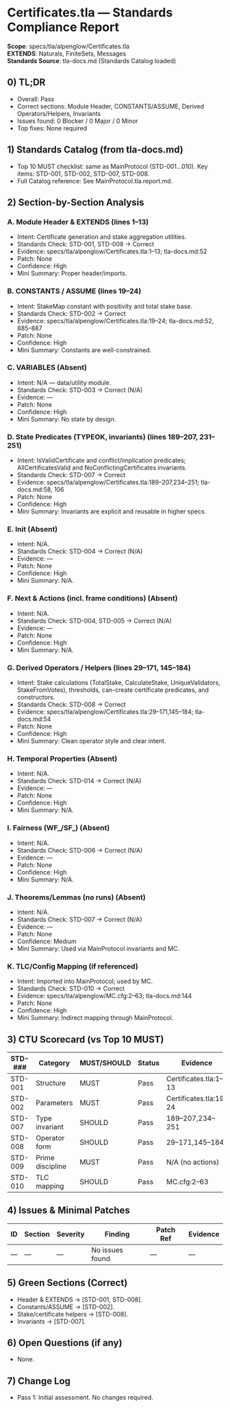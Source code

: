 # Certificates.tla — Standards Compliance Report

**Scope**: specs/tla/alpenglow/Certificates.tla  
**EXTENDS**: Naturals, FiniteSets, Messages  
**Standards Source**: tla-docs.md (Standards Catalog loaded)

## 0) TL;DR
- Overall: Pass
- Correct sections: Module Header, CONSTANTS/ASSUME, Derived Operators/Helpers, Invariants
- Issues found: 0 Blocker / 0 Major / 0 Minor
- Top fixes: None required

## 1) Standards Catalog (from tla-docs.md)
- Top 10 MUST checklist: same as MainProtocol (STD-001…010). Key items: STD-001, STD-002, STD-007, STD-008.
- Full Catalog reference: See MainProtocol.tla.report.md.

## 2) Section-by-Section Analysis
### A. Module Header & EXTENDS (lines 1–13)
- Intent: Certificate generation and stake aggregation utilities.
- Standards Check: STD-001, STD-008 → Correct
- Evidence: specs/tla/alpenglow/Certificates.tla:1–13; tla-docs.md:52
- Patch: None
- Confidence: High
- Mini Summary: Proper header/imports.

### B. CONSTANTS / ASSUME (lines 19–24)
- Intent: StakeMap constant with positivity and total stake base.
- Standards Check: STD-002 → Correct
- Evidence: specs/tla/alpenglow/Certificates.tla:19–24; tla-docs.md:52, 885–887
- Patch: None
- Confidence: High
- Mini Summary: Constants are well-constrained.

### C. VARIABLES (Absent)
- Intent: N/A — data/utility module.
- Standards Check: STD-003 → Correct (N/A)
- Evidence: —
- Patch: None
- Confidence: High
- Mini Summary: No state by design.

### D. State Predicates (TYPEOK, invariants) (lines 189–207, 231–251)
- Intent: IsValidCertificate and conflict/implication predicates; AllCertificatesValid and NoConflictingCertificates invariants.
- Standards Check: STD-007 → Correct
- Evidence: specs/tla/alpenglow/Certificates.tla:189–207,234–251; tla-docs.md:58, 106
- Patch: None
- Confidence: High
- Mini Summary: Invariants are explicit and reusable in higher specs.

### E. Init (Absent)
- Intent: N/A.
- Standards Check: STD-004 → Correct (N/A)
- Evidence: —
- Patch: None
- Confidence: High
- Mini Summary: N/A.

### F. Next & Actions (incl. frame conditions) (Absent)
- Intent: N/A.
- Standards Check: STD-004, STD-005 → Correct (N/A)
- Evidence: —
- Patch: None
- Confidence: High
- Mini Summary: N/A.

### G. Derived Operators / Helpers (lines 29–171, 145–184)
- Intent: Stake calculations (TotalStake, CalculateStake, UniqueValidators, StakeFromVotes), thresholds, can-create certificate predicates, and constructors.
- Standards Check: STD-008 → Correct
- Evidence: specs/tla/alpenglow/Certificates.tla:29–171,145–184; tla-docs.md:54
- Patch: None
- Confidence: High
- Mini Summary: Clean operator style and clear intent.

### H. Temporal Properties (Absent)
- Intent: N/A.
- Standards Check: STD-014 → Correct (N/A)
- Evidence: —
- Patch: None
- Confidence: High
- Mini Summary: N/A.

### I. Fairness (WF_/SF_) (Absent)
- Intent: N/A.
- Standards Check: STD-006 → Correct (N/A)
- Evidence: —
- Patch: None
- Confidence: High
- Mini Summary: N/A.

### J. Theorems/Lemmas (no runs) (Absent)
- Intent: N/A.
- Standards Check: STD-007 → Correct (N/A)
- Evidence: —
- Patch: None
- Confidence: Medium
- Mini Summary: Used via MainProtocol invariants and MC.

### K. TLC/Config Mapping (if referenced)
- Intent: Imported into MainProtocol; used by MC.
- Standards Check: STD-010 → Correct
- Evidence: specs/tla/alpenglow/MC.cfg:2–63; tla-docs.md:144
- Patch: None
- Confidence: High
- Mini Summary: Indirect mapping through MainProtocol.

## 3) CTU Scorecard (vs Top 10 MUST)
| STD-### | Category | MUST/SHOULD | Status | Evidence |
|---------|----------|-------------|--------|----------|
| STD-001 | Structure | MUST | Pass | Certificates.tla:1–13 |
| STD-002 | Parameters | MUST | Pass | Certificates.tla:19–24 |
| STD-007 | Type invariant | SHOULD | Pass | 189–207,234–251 |
| STD-008 | Operator form | SHOULD | Pass | 29–171,145–184 |
| STD-009 | Prime discipline | MUST | Pass | N/A (no actions) |
| STD-010 | TLC mapping | SHOULD | Pass | MC.cfg:2–63 |

## 4) Issues & Minimal Patches
| ID | Section | Severity | Finding | Patch Ref | Evidence |
|----|---------|----------|---------|-----------|----------|
| — | — | — | No issues found | — | — |

## 5) Green Sections (Correct)
- Header & EXTENDS → [STD-001, STD-008].
- Constants/ASSUME → [STD-002].
- Stake/certificate helpers → [STD-008].
- Invariants → [STD-007].

## 6) Open Questions (if any)
- None.

## 7) Change Log
- Pass 1: Initial assessment. No changes required.

